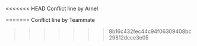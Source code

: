 <<<<<<< HEAD
Conflict line by Arnel

=======
Conflict line by Teammate
>>>>>>> 8b16c432fec44c94f06309408bc29812dcce3e05

